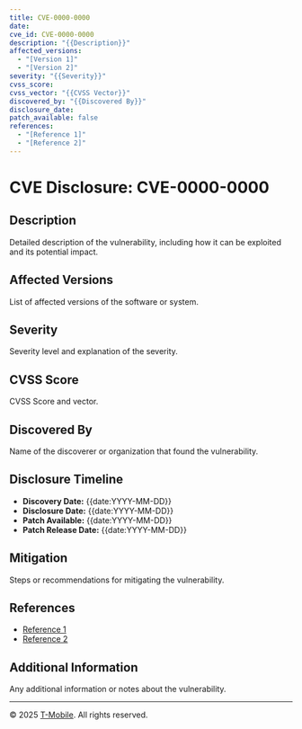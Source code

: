 ```yaml
---
title: CVE-0000-0000
date: 
cve_id: CVE-0000-0000
description: "{{Description}}"
affected_versions:
  - "[Version 1]"
  - "[Version 2]"
severity: "{{Severity}}"
cvss_score: 
cvss_vector: "{{CVSS Vector}}"
discovered_by: "{{Discovered By}}"
disclosure_date: 
patch_available: false
references:
  - "[Reference 1]"
  - "[Reference 2]"
---
```

# CVE Disclosure: CVE-0000-0000

## Description
Detailed description of the vulnerability, including how it can be exploited and its potential impact.

## Affected Versions
List of affected versions of the software or system.

## Severity
Severity level and explanation of the severity.

## CVSS Score
CVSS Score and vector.

## Discovered By
Name of the discoverer or organization that found the vulnerability.

## Disclosure Timeline
- **Discovery Date:** {{date:YYYY-MM-DD}}
- **Disclosure Date:** {{date:YYYY-MM-DD}}
- **Patch Available:** {{date:YYYY-MM-DD}}
- **Patch Release Date:** {{date:YYYY-MM-DD}}

## Mitigation
Steps or recommendations for mitigating the vulnerability.

## References
- [Reference 1](https://nvd.nist.gov)
- [Reference 2](https://nvd.nist.gov)

## Additional Information
Any additional information or notes about the vulnerability.

---
© 2025 [T-Mobile](https://t-mobile.com). All rights reserved.
